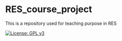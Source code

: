 # RES_course_project
This is a repository used for teaching purpose in RES

[![License: GPL v3](https://img.shields.io/badge/License-GPLv3-blue.svg)](https://www.gnu.org/licenses/gpl-3.0)
